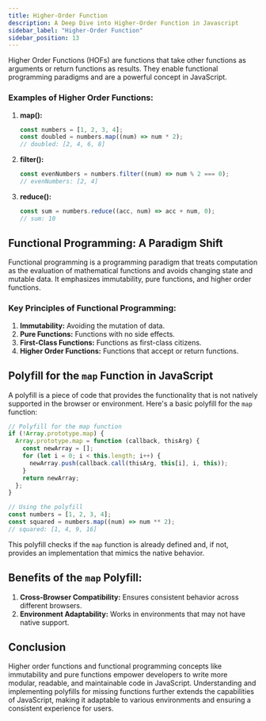 ```yaml
---
title: Higher-Order Function
description: A Deep Dive into Higher-Order Function in Javascript
sidebar_label: "Higher-Order Function"
sidebar_position: 13
---
```


Higher Order Functions (HOFs) are functions that take other functions as arguments or return functions as results. They enable functional programming paradigms and are a powerful concept in JavaScript.

### Examples of Higher Order Functions:

1. **map():**

   ```javascript
   const numbers = [1, 2, 3, 4];
   const doubled = numbers.map((num) => num * 2);
   // doubled: [2, 4, 6, 8]
   ```

2. **filter():**

   ```javascript
   const evenNumbers = numbers.filter((num) => num % 2 === 0);
   // evenNumbers: [2, 4]
   ```

3. **reduce():**
   ```javascript
   const sum = numbers.reduce((acc, num) => acc + num, 0);
   // sum: 10
   ```

## Functional Programming: A Paradigm Shift

Functional programming is a programming paradigm that treats computation as the evaluation of mathematical functions and avoids changing state and mutable data. It emphasizes immutability, pure functions, and higher order functions.

### Key Principles of Functional Programming:

1. **Immutability:** Avoiding the mutation of data.
2. **Pure Functions:** Functions with no side effects.
3. **First-Class Functions:** Functions as first-class citizens.
4. **Higher Order Functions:** Functions that accept or return functions.

## Polyfill for the `map` Function in JavaScript

A polyfill is a piece of code that provides the functionality that is not natively supported in the browser or environment. Here's a basic polyfill for the `map` function:

```javascript
// Polyfill for the map function
if (!Array.prototype.map) {
  Array.prototype.map = function (callback, thisArg) {
    const newArray = [];
    for (let i = 0; i < this.length; i++) {
      newArray.push(callback.call(thisArg, this[i], i, this));
    }
    return newArray;
  };
}

// Using the polyfill
const numbers = [1, 2, 3, 4];
const squared = numbers.map((num) => num ** 2);
// squared: [1, 4, 9, 16]
```

This polyfill checks if the `map` function is already defined and, if not, provides an implementation that mimics the native behavior.

## Benefits of the `map` Polyfill:

1. **Cross-Browser Compatibility:** Ensures consistent behavior across different browsers.
2. **Environment Adaptability:** Works in environments that may not have native support.

## Conclusion

Higher order functions and functional programming concepts like immutability and pure functions empower developers to write more modular, readable, and maintainable code in JavaScript. Understanding and implementing polyfills for missing functions further extends the capabilities of JavaScript, making it adaptable to various environments and ensuring a consistent experience for users.
